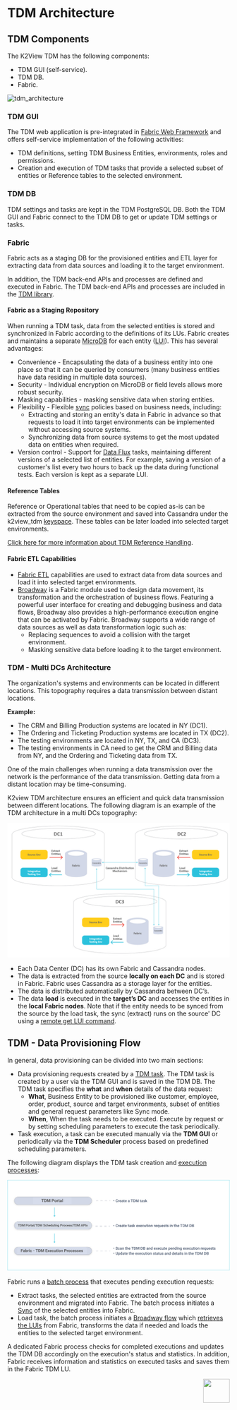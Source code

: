 # TDM Architecture

## TDM Components

The K2View TDM has the following components:

- TDM GUI (self-service).
- TDM DB.
- Fabric.

![tdm_architecture](images/tdm_architecture.png)

### TDM GUI
The TDM web application is pre-integrated in [Fabric Web Framework](/articles/30_web_framework/02_preintegrated_apps_overview.md) and offers self-service implementation of the following activities:
- TDM definitions, setting TDM Business Entities, environments, roles and permissions. 
- Creation and execution of TDM tasks that provide a selected subset of entities or Reference tables to the selected environment. 

### TDM DB

TDM settings and tasks are kept in the TDM PostgreSQL DB. Both the TDM GUI and Fabric connect to the TDM DB to get or update TDM settings or tasks.

### Fabric

Fabric acts as a staging DB for the provisioned entities and ETL layer for extracting data from data sources and loading it to the target environment.

In addition, the TDM back-end APIs and processes are defined and executed in Fabric. The TDM back-end APIs and processes are included in the [TDM library](/articles/TDM/tdm_implementation/04_fabric_tdm_library.md).

#### Fabric as a Staging Repository

When running a TDM task, data from the selected entities is stored and synchronized in Fabric according to the definitions of its LUs. Fabric creates and maintains a separate [MicroDB](/articles/01_fabric_overview/02_fabric_glossary.md#mdb--microdb) for each entity ([LUI](/articles/01_fabric_overview/02_fabric_glossary.md#lui)). This has several advantages:

-  Convenience - Encapsulating the data of a business entity into one place so that it can be queried by consumers (many business entities have data residing in multiple data sources). 
-  Security - Individual encryption on MicroDB or field levels allows more robust security.
-  Masking capabilities -  masking sensitive data when storing entities.
-  Flexibility - Flexible [sync](/articles/14_sync_LU_instance/01_sync_LUI_overview.md) policies based on business needs, including:
   - Extracting and storing an entity's data in Fabric in advance so that requests to load it into target environments can be implemented without accessing source systems. 
   - Synchronizing data from source systems to get the most updated data on entities when required.
  - Version control - Support for [Data Flux](/articles/TDM/tdm_overview/02_tdm_glossary.md#data-flux) tasks, maintaining different versions of a selected list of entities. For example, saving a version of a customer's list every two hours to back up the data during functional tests. Each version is kept as a separate LUI.

  #### Reference Tables

Reference or Operational tables that need to be copied as-is can be extracted from the source environment and saved into Cassandra under the k2view_tdm [keyspace](/articles/02_fabric_architecture/06_cassandra_keyspaces_for_fabric.md). These tables can be later loaded into selected target environments.

[Click here for more information about TDM Reference Handling](05_tdm_reference_processes.md).

#### Fabric ETL Capabilities

- [Fabric ETL](/articles/02_fabric_architecture/01_fabric_architecture_overview.md#33-fabric-etl-layer) capabilities are used to extract data from data sources and load it into selected target environments. 
- [Broadway](/articles/19_Broadway/01_broadway_overview.md) is a Fabric module used to design data movement, its transformation and the orchestration of business flows. Featuring a powerful user interface for creating and debugging business and data flows, Broadway also provides a high-performance execution engine that can be activated by Fabric. Broadway supports a wide range of data sources as well as data transformation logic such as:
  -  Replacing sequences to avoid a collision with the target environment.
  -  Masking sensitive data before loading it to the target environment. 

### TDM - Multi DCs Architecture

The organization's systems and environments can be located in different locations.  This topography requires a data transmission between distant locations.

**Example:**

- The CRM and Billing Production systems are located in NY (DC1).
- The Ordering and Ticketing Production systems are located in TX (DC2).
- The testing environments are located in NY, TX, and CA (DC3). 
- The testing environments in CA need to get the CRM and Billing data from NY, and the Ordering and Ticketing data from TX.

One of the main challenges when  running a data transmission over the network is the performance of the data transmission. Getting data from a distant location may be time-consuming.

K2view TDM architecture ensures an efficient and quick data transmission between different locations. The following diagram is an example of the TDM architecture in a multi DCs topography:

![tdm multi DCs](images/tdm_multi_dc_architecture.png)

- Each Data Center (DC) has its own Fabric and Cassandra nodes. 
- The data is extracted from the source **locally on each DC** and is stored in Fabric. Fabric uses Cassandra as a storage layer for the entities.
- The data is distributed automatically by Cassandra between DC’s.
- The data **load** is executed in the **target’s DC** and accesses the entities in the **local Fabric nodes**. Note that if the entity needs to be synced from the source by the load task, the sync (extract) runs on the source' DC using a [remote get LUI command](/articles/02_fabric_architecture/04_fabric_commands.md#remote-get-and-getf-commands).

## TDM  - Data Provisioning Flow

In general, data provisioning can be divided into two main sections:
-   Data provisioning requests created by a [TDM task](/articles/TDM/tdm_overview/02_tdm_glossary.md#task). The TDM task is created by a user via the TDM GUI and is saved in the TDM DB. The TDM task specifies the **what** and **when** details of the data request: 
    - **What**, Business Entity to be provisioned like customer, employee, order, product, source and target environments, subset of entities and general request parameters like Sync mode.
    - **When**, When the task needs to be executed. Execute by request or by setting scheduling parameters to execute the task periodically.     
-   Task execution, a task can be executed manually via the **TDM GUI** or periodically via the **TDM Scheduler** process based on predefined scheduling parameters. 

The following diagram displays the TDM task creation and [execution processes](03_task_execution_processes.md):

  ![tdm execution](images/tdm_execution_flow.png)

  

Fabric runs a [batch process](/articles/20_jobs_and_batch_services/11_batch_process_overview.md) that executes pending execution requests: 
-  Extract tasks, the selected entities are extracted from the source environment and migrated into Fabric. The batch process initiates a [Sync](/articles/14_sync_LU_instance/01_sync_LUI_overview.md) of the selected entities into Fabric. 
-  Load task,  the batch process initiates a [Broadway flow](/articles/19_Broadway/02a_broadway_flow_overview.md) which [retrieves the LUIs](/articles/02_fabric_architecture/04_fabric_commands.md#get-lui-commands) from Fabric, transforms the data if needed and loads the entities to the selected target environment.

A dedicated Fabric process checks for completed executions and updates the TDM DB accordingly on the execution's status and statistics. In addition, Fabric receives information and statistics on executed tasks and saves them in the Fabric TDM LU.

  [<img align="right" width="60" height="54" src="/articles/images/Next.png">](02_tdm_database.md)
